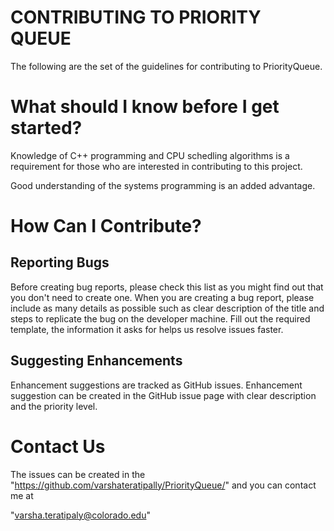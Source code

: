 
# CONTRIBUTING TO PRIORITY QUEUE

The following are the set of the guidelines for contributing to PriorityQueue.


# What should I know before I get started?

Knowledge of C++ programming and CPU schedling algorithms is a requirement for those who are interested in contributing to this project.

Good understanding of the systems programming is an added advantage.

# How Can I Contribute?

## Reporting Bugs

Before creating bug reports, please check this list as you might find out that you don't need to create one. When you are creating a bug report, please include as many details as possible such as clear description of the title and steps to replicate the bug on the developer machine. Fill out the required template, the information it asks for helps us resolve issues faster.

## Suggesting Enhancements

Enhancement suggestions are tracked as GitHub issues. Enhancement suggestion can be created in the GitHub issue page with clear description and the priority level.

# Contact Us

The issues can be created in the "https://github.com/varshateratipally/PriorityQueue/" and you can contact me at

"varsha.teratipaly@colorado.edu"







